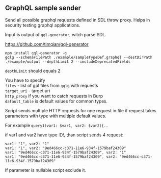 ## GraphQL sample sender

Send all possible graphql requests defined in SDL throw proxy. Helps in security testing graphql applications.

Input is output of `gql-generator`, witch parse SDL.

https://github.com/timqian/gql-generator

```
npm install gql-generator -g
gqlg --schemaFilePath ./example/sampleTypeDef.graphql --destDirPath ./example/output --depthLimit 2 --includeDeprecatedFields
```
`depthLimit` should equals 2

You have to specify  
`files` - list of gpl files from `gqlg` with requests  
`target_uri` - target uri  
`http_proxy` if you want to catch requests in Burp  
`dafault_table` is default values for common types.  

Script sends multiple HTTP requests for one request in file if request takes parameters with type with multiple default values.

For example 
`query1(var1: $var1, var2: $var2){..`

if var1 and var2 have type ID!, than script sends 4 request:
```
var1: "1", var2: "1"
var1: "1", var2: "9ed466cc-c371-11e6-934f-1579baf24309"
var1: "9ed466cc-c371-11e6-934f-1579baf24309", var2: "1"
var1: "9ed466cc-c371-11e6-934f-1579baf24309", var2: "9ed466cc-c371-11e6-934f-1579baf24309"
```

If parameter is nullable script exclude it.
